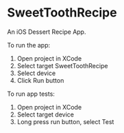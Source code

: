 # SweetToothRecipe
An iOS Dessert Recipe App.

To run the app:
1. Open project in XCode
2. Select target SweetToothRecipe
3. Select device
4. Click Run button

To run app tests:
1. Open project in XCode
2. Select target device
3. Long press run button, select Test
